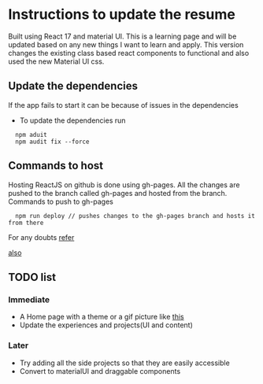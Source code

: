 # Instructions to update the resume

Built using React 17 and material UI. This is a learning page and will be updated based on any new things I want to learn and apply. This version changes the existing class based react components to functional and also used the new Material UI css.

## Update the dependencies
If the app fails to start it can be because of issues in the dependencies
* To update the dependencies run
~~~
  npm aduit
  npm audit fix --force
~~~

## Commands to host
Hosting ReactJS on github is done using gh-pages. All the changes are pushed to the branch called gh-pages and hosted from the branch.
Commands to push to gh-pages

~~~
  npm run deploy // pushes changes to the gh-pages branch and hosts it from there
~~~

For any doubts [refer](https://medium.com/the-andela-way/how-to-deploy-your-react-application-to-github-pages-in-less-than-5-minutes-8c5f665a2d2a)

[also](https://www.thinkful.com/learn/a-guide-to-using-github-pages/)

## TODO list

### Immediate
* A Home page with a theme or a gif picture like [this](https://christopher.su/)
* Update the experiences and projects(UI and content)

### Later
* Try adding all the side projects so that they are easily accessible
* Convert to materialUI and draggable components
